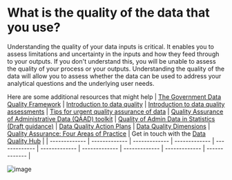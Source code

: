 # What is the quality of the data that you use?



Understanding the quality of your data inputs is critical. It enables you to assess limitations and uncertainty in the inputs and how they feed through to your outputs. If you don't understand this, you will be unable to assess the quality of your process or your outputs. Understanding the quality of the data will allow you to assess whether the data can be used to address your analytical questions and the underlying user needs.

Here are some additional resources that might help
| [The Government Data Quality Framework](https://www.gov.uk/government/publications/the-government-data-quality-framework/the-government-data-quality-framework) |  [Introduction to data quality](https://bpi-courses.github.io/Introduction_to_Data_Quality/) |  [Introduction to data quality assessments](https://bpi-courses.github.io/Introduction_to_data_quality_assessments/) | [Tips for urgent quality assurance of data](https://analysisfunction.civilservice.gov.uk/policy-store/tips-for-urgent-quality-assurance-of-data/) | [Quality Assurance of Administrative Data (QAAD) toolkit](https://osr.statisticsauthority.gov.uk/guidance/administrative-data-and-official-statistics/) | [Quality of Admin Data in Statistics (Draft guidance)](https://best-practice-and-impact.github.io/admin-data-quality-stats/index.html) | [Data Quality Action Plans](https://bpi-courses.github.io/Data-Quality-Action-Plans/) | [Data Quality Dimensions](https://www.gov.uk/government/news/meet-the-data-quality-dimensions) | [Quality Assurance: Four Areas of Practice](https://osr.statisticsauthority.gov.uk/guidance/administrative-data-and-official-statistics/quality-assurance-four-key-areas-of-practice/) | Get in touch with the [Data Quality Hub](mailto:DQHub@ons.gov.uk) |
| ------------- | ------------- | ------------- | ------------- | ------------- | ------------- | ------------- | ------------- | ------------- | ------------- |



![image](https://user-images.githubusercontent.com/92517253/194824005-cb1b7d6f-3c5c-4e81-8619-e6257faf003a.png)
